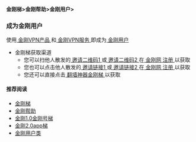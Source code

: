 #### 金刚梯>金刚帮助>金刚用户>
### 成为金刚用户

使用[ 金刚VPN产品 ](https://github.com/a2zitpro/web/blob/master/list_kkproducts.md)和[ 金刚VPN服务 ](https://github.com/a2zitpro/web/blob/master/kkservices.md)即成为[ 金刚用户 ](https://github.com/a2zitpro/web/blob/master/kkuser.md)

- 金刚梯获取渠道
  - 您可以扫他人散发的[ 邀请二维码1 ](https://github.com/a2zitpro/web/blob/master/邀请二维码-广告商)或[ 邀请二维码2 ](https://github.com/a2zitpro/web/blob/master/邀请二维码-推荐人)在[ 金刚网 ](https://github.com/a2zitpro/web/blob/master/kksitecn.md)[ 注册 ](https://github.com/a2zitpro/web/blob/master/reginkksitecn.md)以获取
  - 您也可以点击他人散发的[ 邀请链接1 ](https://github.com/a2zitpro/web/blob/master/邀请链接-广告商) 或[ 邀请链接2 ](https://github.com/a2zitpro/web/blob/master/邀请链接-推荐人)在[ 金刚网 ](https://github.com/a2zitpro/web/blob/master/kksitecn.md)[ 注册 ](https://github.com/a2zitpro/web/blob/master/reginkksitecn.md)以获取
  - 您还可以直接点击[ 翻墙神器金刚梯 ](https://github.com/a2zitpro/web/blob/master/dlb.md)以获取

#### 推荐阅读
- [金刚梯](https://github.com/a2zitpro/web/blob/master/dlb.md)
- [金刚帮助](https://github.com/a2zitpro/web/blob/master/list_helpkkvpn.md)
- [金刚1.0金刚号梯](https://github.com/a2zitpro/web/blob/master/list_helpkkvpn1.0.md)
- [金刚2.0app梯](https://github.com/a2zitpro/web/blob/master/list_helpkkvpn2.0.md)
- [金刚用户类](https://github.com/a2zitpro/web/blob/master/list_kkuser.md)
